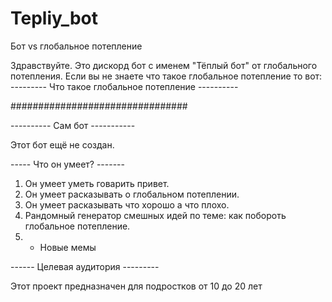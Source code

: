 # Tepliy_bot
Бот vs глобальное потепление

Здравствуйте. Это дискорд бот с именем "Тёплый бот" от глобального потепления. 
Если вы не знаете что такое глобальное потепление то вот:
--------- Что такое глобальное потепление ----------

################################

---------- Сам бот -----------

Этот бот ещё не создан.

----- Что он умеет? -------

1. Он умеет уметь говарить привет.
2. Он умеет расказывать о глобальном потеплении.
3. Он умеет расказывать что хорошо а что плохо.
4. Рандомный генератор смешных идей по теме: как побороть глобальное потепление.
5. + Новые мемы
  
------ Целевая аудитория ---------

Этот проект предназначен для подростков от 10 до 20 лет
